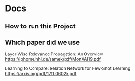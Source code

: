 # Docs

## How to run this Project

## Which paper did we use

Layer-Wise Relevance Propagation:
An Overview
https://iphome.hhi.de/samek/pdf/MonXAI19.pdf

Learning to Compare: Relation Network for Few-Shot Learning
https://arxiv.org/pdf/1711.06025.pdf 